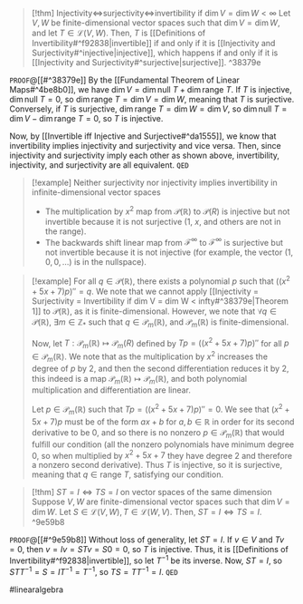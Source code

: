 > [!thm] Injectivity$\iff$surjectivity$\iff$invertibility if $\dim V = \dim W < \infty$
> Let $V,W$ be finite-dimensional vector spaces such that $\dim V = \dim W$, and let $T \in \mathcal{L}(V,W)$. Then, $T$ is [[Definitions of Invertibility#^f92838|invertible]] if and only if it is [[Injectivity and Surjectivity#^injective|injective]], which happens if and only if it is [[Injectivity and Surjectivity#^surjective|surjective]]. ^38379e

`PROOF`@[[#^38379e]]
By the [[Fundamental Theorem of Linear Maps#^4be8b0]], we have $\begin{equation}\dim V = \dim \text{null } T + \dim \text{range }T \end{equation}$. If $T$ is injective, $\dim \text{null } T = 0$, so $\dim \text{range } T = \dim V = \dim W$, meaning that $T$ is surjective. Conversely, if $T$ is surjective, $\dim \text{range } T = \dim W = \dim V$, so $\dim \text{null } T = \dim V - \dim \text{range } T = 0$, so $T$ is injective.

Now, by [[Invertible iff  Injective and Surjective#^da1555]], we know that invertibility implies injectivity and surjectivity and vice versa. Then, since injectivity and surjectivity imply each other as shown above, invertibility, injectivity, and surjectivity are all equivalent.
`QED`

> [!example] Neither surjectivity nor injectivity implies invertibility in infinite-dimensional vector spaces
> - The multiplication by $x^{2}$ map from $\mathcal{P}(\mathbb{R})$ to $\mathcal{P}(R)$ is injective but not invertible because it is not surjective ($1$, $x$, and others are not in the range).
> - The backwards shift linear map from $\mathcal{F}^{\infty}$ to $\mathcal{F}^{\infty}$ is surjective but not invertible because it is not injective (for example, the vector $(1,0,0,\dots)$ is in the nullspace).

> [!example] For all $q \in \mathcal{P}(\mathbb{R})$, there exists a polynomial $p$ such that $((x^{2} + 5x + 7)p)'' =q$.
> We note that we cannot apply [[Injectivity = Surjectivity = Invertibility if dim V = dim W < infty#^38379e|Theorem 1]] to $\mathcal{P}(\mathbb{R})$, as it is finite-dimensional. However, we note that $\forall q \in \mathcal{P}(\mathbb{R})$, $\exists m \in \mathbb{Z}_{*}$ such that $q \in \mathcal{P}_{m}(\mathbb{R})$, and $\mathcal{P}_{m}(\mathbb{R})$ is finite-dimensional.
> 
> Now, let $T : \mathcal{P}_{m}(\mathbb{R}) \mapsto \mathcal{P}_{m}(R)$ defined by $Tp = ((x^2 + 5x + 7)p)''$ for all $p \in \mathcal{P}_{m}(\mathbb{R})$. We note that as the multiplication by $x^{2}$ increases the degree of $p$ by $2$, and then the second differentiation reduces it by $2$, this indeed is a map $\mathcal{P}_{m}(\mathbb{R}) \mapsto \mathcal{P}_{m}(\mathbb{R})$, and both polynomial multiplication and differentiation are linear.
> 
> Let $p \in \mathcal{P}_{m}(\mathbb{R})$ such that $Tp = ((x^2 + 5x + 7)p)'' = 0$. We see that ${} (x^{2} + 5x + 7)p {}$ must be of the form $ax + b$ for $a,b \in \mathbb{R}$ in order for its second derivative to be $0$, and so there is no nonzero $p \in \mathcal{P}_{m}(\mathbb{R})$ that would fulfill our condition (all the nonzero polynomials have minimum degree $0$, so when multiplied by $x^{2} + 5x + 7$ they have degree 2 and therefore a nonzero second derivative). Thus $T$ is injective, so it is surjective, meaning that $q \in \text{range } T$, satisfying our condition.

> [!thm] $ST = I \iff TS = I$ on vector spaces of the same dimension
> Suppose $V,W$ are finite-dimensional vector spaces such that $\dim V = \dim W$. Let $S \in \mathcal{L}(V,W), T \in \mathcal{L}(W,V)$. Then, $ST = I \iff TS = I$. ^9e59b8

`PROOF`@[[#^9e59b8]]
Without loss of generality, let $ST = I$. If $v \in V$ and $Tv = 0$, then $v = Iv = STv = S0 = 0$, so $T$ is injective. Thus, it is [[Definitions of Invertibility#^f92838|invertible]], so let $T^{-1}$ be its inverse. Now, $ST = I$, so $STT^{-1} = S = IT^{-1} = T^{-1}$, so $TS = TT^{-1} = I$.
`QED`

#linearalgebra